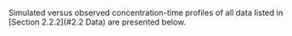 Simulated versus observed concentration-time profiles of all data listed in [Section 2.2.2](#2.2	Data) are presented below.

